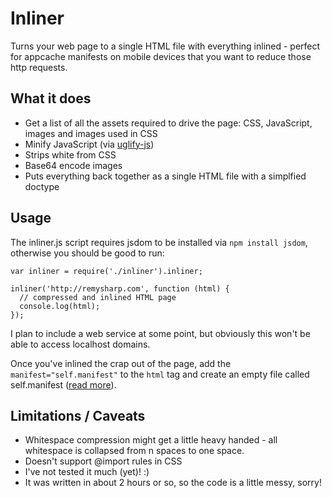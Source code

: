 # Inliner

Turns your web page to a single HTML file with everything inlined - perfect for appcache manifests on mobile devices that you want to reduce those http requests.

## What it does

- Get a list of all the assets required to drive the page: CSS, JavaScript, images and images used in CSS
- Minify JavaScript (via [uglify-js](https://github.com/mishoo/UglifyJS "mishoo/UglifyJS - GitHub"))
- Strips white from CSS
- Base64 encode images
- Puts everything back together as a single HTML file with a simplfied doctype

## Usage

The inliner.js script requires jsdom to be installed via `npm install jsdom`, otherwise you should be good to run:

    var inliner = require('./inliner').inliner;

	inliner('http://remysharp.com', function (html) {
	  // compressed and inlined HTML page
	  console.log(html);
	});

I plan to include a web service at some point, but obviously this won't be able to access localhost domains.

Once you've inlined the crap out of the page, add the `manifest="self.manifest"` to the `html` tag and create an empty file called self.manifest ([read more](http://remysharp.com/2011/01/31/simple-offline-application/)).

## Limitations / Caveats

- Whitespace compression might get a little heavy handed - all whitespace is collapsed from n spaces to one space.
- Doesn't support @import rules in CSS
- I've not tested it much (yet)! :)
- It was written in about 2 hours or so, so the code is a little messy, sorry!